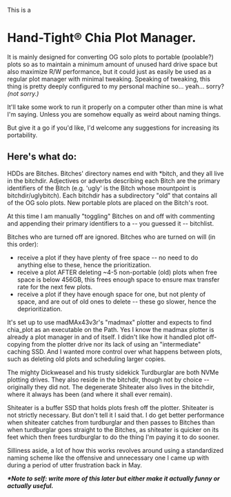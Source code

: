 This is a <H1>Hand-Tight® Chia Plot Manager.</H1>  It is mainly designed for converting OG solo plots to portable (poolable?) plots
so as to maintain a minimum amount of unused hard drive space but also maximize R/W
performance, but it could just as easily be used as a regular plot manager with minimal tweaking.  Speaking of tweaking, this thing is pretty deeply configured to my personal machine so... yeah...
sorry? <i>(not sorry.)</i>

It'll take some work to run it properly on a computer other than mine is what I'm saying.
Unless you are somehow equally as weird about naming things.

But give it a go if you'd like, I'd welcome any suggestions for increasing its portability.


<H2>Here's what do:</H2>

HDDs are Bitches.  Bitches' directory names end with *bitch, and they all live in the bitchdir.
Adjectives or adverbs describing each Bitch are the primary identifiers of the Bitch (e.g.
'ugly' is the Bitch whose mountpoint is bitchdir/uglybitch).  Each bitchdir has a subdirectory
"old" that contains all of the OG solo plots.  New portable plots are placed on the Bitch's root.

At this time I am manually "toggling" Bitches on and off with commenting and appending their
primary identifiers to a -- you guessed it -- bitchlist.

Bitches who are turned off are ignored.  Bitches who are turned on will (in this order):
  - receive a plot if they have plenty of free space -- no need to do anything else to these,
              hence the prioritization.
  - receive a plot AFTER deleting ~4-5 non-portable (old) plots when free space is below 456GB,
              this frees enough space to ensure max transfer rate for the next few plots.
  - receive a plot if they have enough space for one, but not plenty of space,
              and are out of old ones to delete -- these go slower, hence the deprioritization.

It's set up to use madMAx43v3r's "madmax" plotter and expects to find chia_plot as an executable on the Path.  Yes
I know the madmax plotter is already a plot manager in and of itself.  I didn't like how it handled plot off-copying from the plotter drive nor its lack of using an "intermediate" caching SSD.  And I wanted more control over what happens between plots, such as deleting old plots and scheduling larger copies.

The mighty Dickweasel and his trusty sidekick Turdburglar are both NVMe plotting drives.  They
also reside in the bitchdir, though not by choice -- originally they did not.  The degenerate
Shiteater also lives in the bitchdir, where it always has been (and where it shall ever remain).

Shiteater is a buffer SSD that holds plots fresh off the plotter.  Shiteater is not strictly
necessary.  But don't tell it I said that.  I do get better performance when shiteater catches
from turdburglar and then passes to Bitches than when turdburglar goes straight to the Bitches,
as shiteater is quicker on its feet which then frees turdburglar to do the thing I'm paying it
to do sooner.

Silliness aside, a lot of how this works revolves around using a standardized naming scheme
like the offensive and unnecessary one I came up with during a period of utter frustration
back in May.

<i><b>*Note to self: write more of this later but either make it actually funny or actually useful.</b></i>
